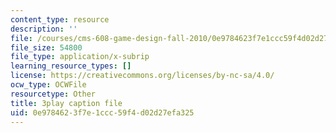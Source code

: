 ```yaml
---
content_type: resource
description: ''
file: /courses/cms-608-game-design-fall-2010/0e9784623f7e1ccc59f4d02d27efa325_68556.srt
file_size: 54800
file_type: application/x-subrip
learning_resource_types: []
license: https://creativecommons.org/licenses/by-nc-sa/4.0/
ocw_type: OCWFile
resourcetype: Other
title: 3play caption file
uid: 0e978462-3f7e-1ccc-59f4-d02d27efa325
---
```

